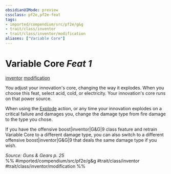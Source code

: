 ```yaml
---
obsidianUIMode: preview
cssclass: pf2e,pf2e-feat
tags:
- imported/compendium/src/pf2e/g&g
- trait/class/inventor
- trait/class/inventor/modification
aliases: ["Variable Core"]
---
```

# Variable Core  *Feat 1*  
[inventor](rules/traits/inventor-g-g.md)  [modification](modification-g-g.md)  


You adjust your innovation's core, changing the way it explodes. When you choose this feat, select acid, cold, or electricity. Your innovation's core runs on that power source.

When using the [Explode](explode-g-g.md) action, or any time your innovation explodes on a critical failure and damages you, change the damage type from fire damage to the type you chose.

If you have the offensive boost|inventor|G&G|9 class feature and retrain Variable Core to a different damage type, you can also switch to a different offensive boost|inventor|G&G|9 that deals the same damage type if you wish.

*Source: Guns & Gears p. 25*  
%% #imported/compendium/src/pf2e/g&g #trait/class/inventor #trait/class/inventor/modification %%